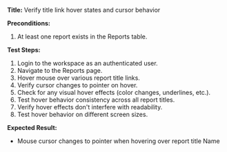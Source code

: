 **Title:** Verify title link hover states and cursor behavior

**Preconditions:**
  1. At least one report exists in the Reports table.

**Test Steps:**
  1. Login to the workspace as an authenticated user.
  2. Navigate to the Reports page.
  3. Hover mouse over various report title links.
  4. Verify cursor changes to pointer on hover.
  5. Check for any visual hover effects (color changes, underlines, etc.).
  6. Test hover behavior consistency across all report titles.
  7. Verify hover effects don't interfere with readability.
  8. Test hover behavior on different screen sizes.

**Expected Result:**
* Mouse cursor changes to pointer when hovering over report title Name
